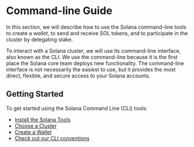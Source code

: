 # Command-line Guide

In this section, we will describe how to use the Solana command-line tools to
create a *wallet*, to send and receive SOL tokens, and to participate in
the cluster by delegating stake.

To interact with a Solana cluster, we will use its command-line interface, also
known as the CLI. We use the command-line because it is the first place the
Solana core team deploys new functionality. The command-line interface is not
necessarily the easiest to use, but it provides the most direct, flexible, and
secure access to your Solana accounts.

## Getting Started
To get started using the Solana Command Line (CLI) tools:
 - [Install the Solana Tools](install-solana-cli-tools.md)
 - [Choose a Cluster](choose-a-cluster.md)
 - [Create a Wallet](../wallet-guide/cli.md)
 - [Check out our CLI conventions](conventions.md)
